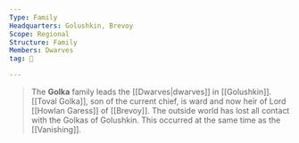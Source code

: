 ```yaml
---
Type: Family
Headquarters: Golushkin, Brevoy
Scope: Regional
Structure: Family
Members: Dwarves
tag: 👥

---
```


> The **Golka** family leads the [[Dwarves|dwarves]] in [[Golushkin]]. [[Toval Golka]], son of the current chief, is ward and now heir of Lord [[Howlan Garess]] of [[Brevoy]]. The outside world has lost all contact with the Golkas of Golushkin. This occurred at the same time as the [[Vanishing]].







